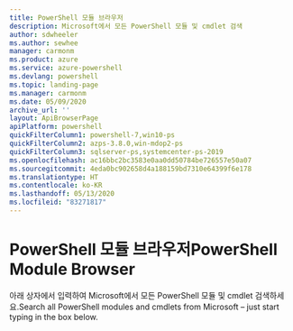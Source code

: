 ```yaml
---
title: PowerShell 모듈 브라우저
description: Microsoft에서 모든 PowerShell 모듈 및 cmdlet 검색
author: sdwheeler
ms.author: sewhee
manager: carmonm
ms.product: azure
ms.service: azure-powershell
ms.devlang: powershell
ms.topic: landing-page
ms.manager: carmonm
ms.date: 05/09/2020
archive_url: ''
layout: ApiBrowserPage
apiPlatform: powershell
quickFilterColumn1: powershell-7,win10-ps
quickFilterColumn2: azps-3.8.0,win-mdop2-ps
quickFilterColumn3: sqlserver-ps,systemcenter-ps-2019
ms.openlocfilehash: ac16bbc2bc3583e0aa0dd50784be726557e50a07
ms.sourcegitcommit: 4eda0bc902658d4a188159bd7310e64399f6e178
ms.translationtype: HT
ms.contentlocale: ko-KR
ms.lasthandoff: 05/13/2020
ms.locfileid: "83271817"
---
```

# <a name="powershell-module-browser"></a><span data-ttu-id="e8b13-103">PowerShell 모듈 브라우저</span><span class="sxs-lookup"><span data-stu-id="e8b13-103">PowerShell Module Browser</span></span>

<span data-ttu-id="e8b13-104">아래 상자에서 입력하여 Microsoft에서 모든 PowerShell 모듈 및 cmdlet 검색하세요.</span><span class="sxs-lookup"><span data-stu-id="e8b13-104">Search all PowerShell modules and cmdlets from Microsoft – just start typing in the box below.</span></span>

